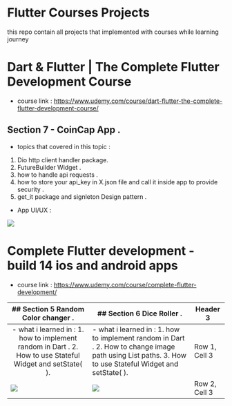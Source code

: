 # Flutter Courses Projects
this repo contain all projects that implemented with courses while learning journey

# Dart & Flutter | The Complete Flutter Development Course
- course link : https://www.udemy.com/course/dart-flutter-the-complete-flutter-development-course/

## Section 7 - CoinCap App .
- topics that covered in this topic :
1. Dio http client handler package.
2. FutureBuilder Widget .
3. how to handle api requests .
4. how to store your api_key in X.json file and call it inside app to provide security .
5. get_it package and signleton Design pattern .
- App UI/UX :
<img src="https://media.giphy.com/media/v1.Y2lkPTc5MGI3NjExenA1OHplOGU4dWhkaHJoaW8yNG11YWF2aXp4b3JwNjJoOHNlejBhNiZlcD12MV9pbnRlcm5hbF9naWZfYnlfaWQmY3Q9Zw/P4Kg6BN9ag5demBQwq/giphy.gif"/>


# Complete Flutter development - build 14 ios and android apps
- course link : https://www.udemy.com/course/complete-flutter-development/

<table>
  <thead>
    <tr>
      <th>## Section 5 Random Color changer .</th>
      <th>## Section 6 Dice Roller .</th>
      <th>Header 3</th>
    </tr>
  </thead>
  <tbody>
    <tr >
      <td style=" text-align: center;">
      - what i learned in :
      1. how to implement random in Dart .
      2. How to use Stateful Widget and setState( ).  
      </td>
      <td>   
      - what i learned in :
      1. how to implement random in Dart .
      2. How to change image path using List<String> paths.
      3. How to use Stateful Widget and setState( ).  </td>
      <td>Row 1, Cell 3</td>
    </tr>
    <tr>
      <td>
         <img src="https://media.giphy.com/media/v1.Y2lkPTc5MGI3NjExbm01Z3NhbjB3NTBvN2hoNWs4eWM3ZGxjb3huZzdwM3p5Nm04NGdvYiZlcD12MV9pbnRlcm5hbF9naWZfYnlfaWQmY3Q9Zw/ntDQobvRE6iwJkjeYE/giphy.gif" />
      </td>
      <td>  <img src="https://media.giphy.com/media/v1.Y2lkPTc5MGI3NjExc3JqOXAzN3pwbDBiYzRoY3cwcWM3dzgxcGtiaDBrbHpxcG41Z3pmOSZlcD12MV9pbnRlcm5hbF9naWZfYnlfaWQmY3Q9Zw/Ljbs6pGRSPoJXoYQxb/giphy.gif" /></td>
      <td>Row 2, Cell 3</td>
    </tr>
  </tbody>
</table>







